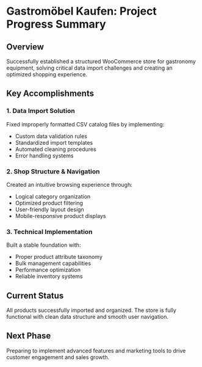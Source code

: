 # Gastromöbel Kaufen: Project Progress Summary

## Overview
Successfully established a structured WooCommerce store for gastronomy equipment, solving critical data import challenges and creating an optimized shopping experience.

## Key Accomplishments

### 1. **Data Import Solution**
Fixed improperly formatted CSV catalog files by implementing:
- Custom data validation rules
- Standardized import templates
- Automated cleaning procedures
- Error handling systems

### 2. **Shop Structure & Navigation**
Created an intuitive browsing experience through:
- Logical category organization
- Optimized product filtering
- User-friendly layout design
- Mobile-responsive product displays

### 3. **Technical Implementation**
Built a stable foundation with:
- Proper product attribute taxonomy
- Bulk management capabilities
- Performance optimization
- Reliable inventory systems

## Current Status
All products successfully imported and organized. The store is fully functional with clean data structure and smooth user navigation.

## Next Phase
Preparing to implement advanced features and marketing tools to drive customer engagement and sales growth.
